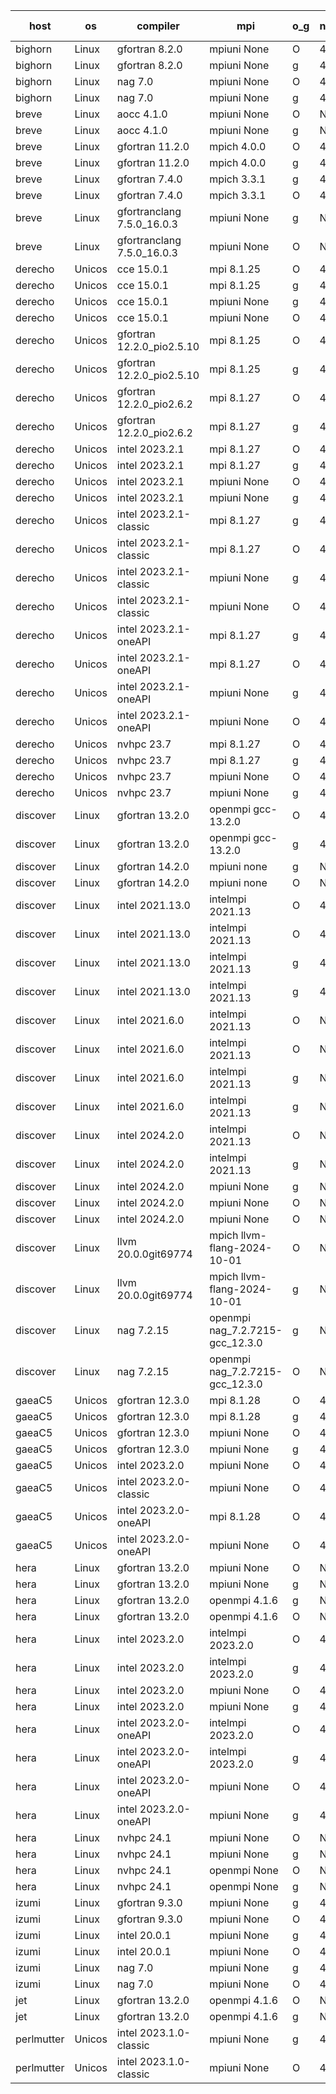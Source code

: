 

| host     | os       | compiler                              | mpi                      | o_g        | netcdf        | build       | u_pass          | u_fail          | s_pass            | s_fail            | e_pass             | e_fail             | nuopc_pass       | nuopc_fail       | artifacts link          |
|----------|----------|---------------------------------------|--------------------------|------------|---------------|-------------|-----------------|-----------------|-------------------|-------------------|--------------------|--------------------|------------------|------------------|-------------------------|
| bighorn | Linux | gfortran 8.2.0 | mpiuni None  | O | 4.6.1  | PASS | 12529 | 0 | 9 | 0 | 42 | 0 | None | None | <a href="https://github.com/esmf-org/esmf-test-artifacts/tree/0c0d0d813a366d9966c6c433936ac975586d2d9c/develop/gfortran/8.2.0/O/mpiuni/None" target="_blank">0c0d0d8</a> | 
| bighorn | Linux | gfortran 8.2.0 | mpiuni None  | g | 4.6.1  | PASS | 12529 | 0 | 9 | 0 | 42 | 0 | None | None | <a href="https://github.com/esmf-org/esmf-test-artifacts/tree/8b4ffb16cb867143a7afa4abe91195af3b402914/develop/gfortran/8.2.0/g/mpiuni/None" target="_blank">8b4ffb1</a> | 
| bighorn | Linux | nag 7.0 | mpiuni None  | O | 4.6.1  | PASS | 12529 | 0 | 9 | 0 | 42 | 0 | None | None | <a href="https://github.com/esmf-org/esmf-test-artifacts/tree/c05bfa1dbf17c07fa051cfa326daf9cb0f8a7a6e/develop/nag/7.0/O/mpiuni/None" target="_blank">c05bfa1</a> | 
| bighorn | Linux | nag 7.0 | mpiuni None  | g | 4.6.1  | PASS | 12529 | 0 | 9 | 0 | 42 | 0 | None | None | <a href="https://github.com/esmf-org/esmf-test-artifacts/tree/fd2c14a34145611bbe810e2c8f0023c1bb92f0a9/develop/nag/7.0/g/mpiuni/None" target="_blank">fd2c14a</a> | 
| breve | Linux | aocc 4.1.0 | mpiuni None  | O | None  | PASS | 12503 | 26 | 9 | 0 | 42 | 0 | None | None | <a href="https://github.com/esmf-org/esmf-test-artifacts/tree/7914235d91bd88b3f262444bc429b82e7f6167f7/develop/aocc/4.1.0/O/mpiuni/None" target="_blank">7914235</a> | 
| breve | Linux | aocc 4.1.0 | mpiuni None  | g | None  | PASS | 12503 | 26 | 9 | 0 | 42 | 0 | None | None | <a href="https://github.com/esmf-org/esmf-test-artifacts/tree/16026be371e3c783989c2792f4c3444b0758672d/develop/aocc/4.1.0/g/mpiuni/None" target="_blank">16026be</a> | 
| breve | Linux | gfortran 11.2.0 | mpich 4.0.0  | O | 4.7.4  | PASS | 14198 | 0 | 51 | 0 | 80 | 0 | 58 | 0 | <a href="https://github.com/esmf-org/esmf-test-artifacts/tree/52ada1d4841f3f41f829224e41ccaba0ffe252db/develop/gfortran/11.2.0/O/mpich/4.0.0" target="_blank">52ada1d</a> | 
| breve | Linux | gfortran 11.2.0 | mpich 4.0.0  | g | 4.7.4  | PASS | 14198 | 0 | 51 | 0 | 80 | 0 | 58 | 0 | <a href="https://github.com/esmf-org/esmf-test-artifacts/tree/52db8df58242db8f7092ea4c80a257c75d39bfd6/develop/gfortran/11.2.0/g/mpich/4.0.0" target="_blank">52db8df</a> | 
| breve | Linux | gfortran 7.4.0 | mpich 3.3.1  | g | 4.7.4  | PASS | 14198 | 0 | 51 | 0 | 80 | 0 | 58 | 0 | <a href="https://github.com/esmf-org/esmf-test-artifacts/tree/0702e2f92bc4b4e0921761e98935c4d6c6cd776e/develop/gfortran/7.4.0/g/mpich/3.3.1" target="_blank">0702e2f</a> | 
| breve | Linux | gfortran 7.4.0 | mpich 3.3.1  | O | 4.7.4  | PASS | 14198 | 0 | 51 | 0 | 80 | 0 | 58 | 0 | <a href="https://github.com/esmf-org/esmf-test-artifacts/tree/c32c540a1d8cab95066eb45ce5ae64c8278cf7a0/develop/gfortran/7.4.0/O/mpich/3.3.1" target="_blank">c32c540</a> | 
| breve | Linux | gfortranclang 7.5.0_16.0.3 | mpiuni None  | g | None  | PASS | 12529 | 0 | 9 | 0 | 42 | 0 | None | None | <a href="https://github.com/esmf-org/esmf-test-artifacts/tree/242cf908d2c706c38d66ec196f61782e657385de/develop/gfortranclang/7.5.0_16.0.3/g/mpiuni/None" target="_blank">242cf90</a> | 
| breve | Linux | gfortranclang 7.5.0_16.0.3 | mpiuni None  | O | None  | PASS | 12529 | 0 | 9 | 0 | 42 | 0 | None | None | <a href="https://github.com/esmf-org/esmf-test-artifacts/tree/08e653916e38bc00345c6d64e7e1bfa782eea4f1/develop/gfortranclang/7.5.0_16.0.3/O/mpiuni/None" target="_blank">08e6539</a> | 
| derecho | Unicos | cce 15.0.1 | mpi 8.1.25  | O | 4.9.2  | PASS | 14120 | 78 | 51 | 0 | 80 | 0 | 57 | 0 | <a href="https://github.com/esmf-org/esmf-test-artifacts/tree/36a63b6942eb55a0d1b69253f1ca1658be7b9d46/develop/cce/15.0.1/O/mpi/8.1.25" target="_blank">36a63b6</a> | 
| derecho | Unicos | cce 15.0.1 | mpi 8.1.25  | g | 4.9.2  | PASS | 14000 | 198 | 51 | 0 | 80 | 0 | 57 | 0 | <a href="https://github.com/esmf-org/esmf-test-artifacts/tree/4d2ce11785ec0c1e5cb38db8d9a78546da4dd007/develop/cce/15.0.1/g/mpi/8.1.25" target="_blank">4d2ce11</a> | 
| derecho | Unicos | cce 15.0.1 | mpiuni None  | g | 4.9.2  | PASS | 12453 | 76 | 9 | 0 | 42 | 0 | None | None | <a href="https://github.com/esmf-org/esmf-test-artifacts/tree/3b4aa3663f8fba899ac3d23f755210bcfeb23342/develop/cce/15.0.1/g/mpiuni/None" target="_blank">3b4aa36</a> | 
| derecho | Unicos | cce 15.0.1 | mpiuni None  | O | 4.9.2  | PASS | 12294 | 235 | 9 | 0 | 42 | 0 | None | None | <a href="https://github.com/esmf-org/esmf-test-artifacts/tree/0c186439f689b487870f581074ddad5249e34af1/develop/cce/15.0.1/O/mpiuni/None" target="_blank">0c18643</a> | 
| derecho | Unicos | gfortran 12.2.0_pio2.5.10 | mpi 8.1.25  | O | 4.9.2  | PASS | 14198 | 0 | 51 | 0 | 80 | 0 | 57 | 0 | <a href="https://github.com/esmf-org/esmf-test-artifacts/tree/ebafebb88cfd838b5ca4fb1b0f8695e6916e6552/develop/gfortran/12.2.0_pio2.5.10/O/mpi/8.1.25" target="_blank">ebafebb</a> | 
| derecho | Unicos | gfortran 12.2.0_pio2.5.10 | mpi 8.1.25  | g | 4.9.2  | PASS | 14198 | 0 | 51 | 0 | 80 | 0 | 57 | 0 | <a href="https://github.com/esmf-org/esmf-test-artifacts/tree/de10ba18981f45551a44ada19e2b66d87ca07ebe/develop/gfortran/12.2.0_pio2.5.10/g/mpi/8.1.25" target="_blank">de10ba1</a> | 
| derecho | Unicos | gfortran 12.2.0_pio2.6.2 | mpi 8.1.27  | O | 4.9.2  | PASS | 14198 | 0 | 51 | 0 | 80 | 0 | 57 | 0 | <a href="https://github.com/esmf-org/esmf-test-artifacts/tree/c67b6ca516a0ad8ec838841eb3bda4ed28d24e43/develop/gfortran/12.2.0_pio2.6.2/O/mpi/8.1.27" target="_blank">c67b6ca</a> | 
| derecho | Unicos | gfortran 12.2.0_pio2.6.2 | mpi 8.1.27  | g | 4.9.2  | PASS | 14198 | 0 | 51 | 0 | 80 | 0 | 57 | 0 | <a href="https://github.com/esmf-org/esmf-test-artifacts/tree/f4a7a57c164273811e1e52ef95e7ee095cbe9571/develop/gfortran/12.2.0_pio2.6.2/g/mpi/8.1.27" target="_blank">f4a7a57</a> | 
| derecho | Unicos | intel 2023.2.1 | mpi 8.1.27  | O | 4.9.2  | PASS | 14198 | 0 | 51 | 0 | 80 | 0 | 58 | 0 | <a href="https://github.com/esmf-org/esmf-test-artifacts/tree/f63ef438ba373358b4811d5cdf574c644f5894ed/develop/intel/2023.2.1/O/mpi/8.1.27" target="_blank">f63ef43</a> | 
| derecho | Unicos | intel 2023.2.1 | mpi 8.1.27  | g | 4.9.2  | PASS | 14198 | 0 | 51 | 0 | 80 | 0 | 58 | 0 | <a href="https://github.com/esmf-org/esmf-test-artifacts/tree/baabe369f858f7672a625d551ddc6fdf693e974c/develop/intel/2023.2.1/g/mpi/8.1.27" target="_blank">baabe36</a> | 
| derecho | Unicos | intel 2023.2.1 | mpiuni None  | O | 4.9.2  | PASS | 12529 | 0 | 9 | 0 | 42 | 0 | None | None | <a href="https://github.com/esmf-org/esmf-test-artifacts/tree/44726c58a1ad98500d86a1422b69af2f96601d62/develop/intel/2023.2.1/O/mpiuni/None" target="_blank">44726c5</a> | 
| derecho | Unicos | intel 2023.2.1 | mpiuni None  | g | 4.9.2  | PASS | 12529 | 0 | 9 | 0 | 42 | 0 | None | None | <a href="https://github.com/esmf-org/esmf-test-artifacts/tree/b7739b9faa9300da3dd24048b7d7bcc8adba4892/develop/intel/2023.2.1/g/mpiuni/None" target="_blank">b7739b9</a> | 
| derecho | Unicos | intel 2023.2.1-classic | mpi 8.1.27  | g | 4.9.2  | PASS | 14198 | 0 | 51 | 0 | 80 | 0 | 57 | 0 | <a href="https://github.com/esmf-org/esmf-test-artifacts/tree/4f74c6858ba7e7a9635a4c6dc7e21ee34dc77373/develop/intel/2023.2.1-classic/g/mpi/8.1.27" target="_blank">4f74c68</a> | 
| derecho | Unicos | intel 2023.2.1-classic | mpi 8.1.27  | O | 4.9.2  | PASS | 14198 | 0 | 51 | 0 | 80 | 0 | 57 | 0 | <a href="https://github.com/esmf-org/esmf-test-artifacts/tree/6fc68da3136502b4c76770142fee4dedba93d893/develop/intel/2023.2.1-classic/O/mpi/8.1.27" target="_blank">6fc68da</a> | 
| derecho | Unicos | intel 2023.2.1-classic | mpiuni None  | g | 4.9.2  | PASS | 12529 | 0 | 9 | 0 | 42 | 0 | None | None | <a href="https://github.com/esmf-org/esmf-test-artifacts/tree/f284550efa0d6c173105dcb860619b9070c5115e/develop/intel/2023.2.1-classic/g/mpiuni/None" target="_blank">f284550</a> | 
| derecho | Unicos | intel 2023.2.1-classic | mpiuni None  | O | 4.9.2  | PASS | 12529 | 0 | 9 | 0 | 42 | 0 | None | None | <a href="https://github.com/esmf-org/esmf-test-artifacts/tree/84cabd245dccbed915ea991711edee55dd766489/develop/intel/2023.2.1-classic/O/mpiuni/None" target="_blank">84cabd2</a> | 
| derecho | Unicos | intel 2023.2.1-oneAPI | mpi 8.1.27  | g | 4.9.2  | PASS | 14198 | 0 | 51 | 0 | 80 | 0 | 57 | 0 | <a href="https://github.com/esmf-org/esmf-test-artifacts/tree/2deb1e195796e06086e62c274b4317519cba8b47/develop/intel/2023.2.1-oneAPI/g/mpi/8.1.27" target="_blank">2deb1e1</a> | 
| derecho | Unicos | intel 2023.2.1-oneAPI | mpi 8.1.27  | O | 4.9.2  | PASS | 14198 | 0 | 50 | 1 | 80 | 0 | 57 | 0 | <a href="https://github.com/esmf-org/esmf-test-artifacts/tree/64c978a44bf4536fa69bc75fd8ff4b93b09e5546/develop/intel/2023.2.1-oneAPI/O/mpi/8.1.27" target="_blank">64c978a</a> | 
| derecho | Unicos | intel 2023.2.1-oneAPI | mpiuni None  | g | 4.9.2  | PASS | 12529 | 0 | 9 | 0 | 42 | 0 | None | None | <a href="https://github.com/esmf-org/esmf-test-artifacts/tree/b2c50eef615897db00e91d983ca5b03f4eb843fb/develop/intel/2023.2.1-oneAPI/g/mpiuni/None" target="_blank">b2c50ee</a> | 
| derecho | Unicos | intel 2023.2.1-oneAPI | mpiuni None  | O | 4.9.2  | PASS | 12529 | 0 | 9 | 0 | 42 | 0 | None | None | <a href="https://github.com/esmf-org/esmf-test-artifacts/tree/02ea952e0b7d7498de1decd3850c9a08bc012ed8/develop/intel/2023.2.1-oneAPI/O/mpiuni/None" target="_blank">02ea952</a> | 
| derecho | Unicos | nvhpc 23.7 | mpi 8.1.27  | O | 4.9.2  | PASS | 14198 | 0 | 51 | 0 | 80 | 0 | 57 | 0 | <a href="https://github.com/esmf-org/esmf-test-artifacts/tree/ae00b87bcd2dd3aa1e9793f434587b917416bb51/develop/nvhpc/23.7/O/mpi/8.1.27" target="_blank">ae00b87</a> | 
| derecho | Unicos | nvhpc 23.7 | mpi 8.1.27  | g | 4.9.2  | PASS | 14198 | 0 | 51 | 0 | 80 | 0 | 57 | 0 | <a href="https://github.com/esmf-org/esmf-test-artifacts/tree/561401875462a7fbc6d838303490948ece0af9df/develop/nvhpc/23.7/g/mpi/8.1.27" target="_blank">5614018</a> | 
| derecho | Unicos | nvhpc 23.7 | mpiuni None  | O | 4.9.2  | PASS | 12529 | 0 | 9 | 0 | 42 | 0 | None | None | <a href="https://github.com/esmf-org/esmf-test-artifacts/tree/2cff52a6e83d85b46b8ce8f5492e9e93ed2a8ce5/develop/nvhpc/23.7/O/mpiuni/None" target="_blank">2cff52a</a> | 
| derecho | Unicos | nvhpc 23.7 | mpiuni None  | g | 4.9.2  | PASS | 12529 | 0 | 9 | 0 | 42 | 0 | None | None | <a href="https://github.com/esmf-org/esmf-test-artifacts/tree/958175ed03d436aeb2315c0f3cec951e2589f9e7/develop/nvhpc/23.7/g/mpiuni/None" target="_blank">958175e</a> | 
| discover | Linux | gfortran 13.2.0 | openmpi gcc-13.2.0  | O | 4.9.2  | PASS | 14198 | 0 | 51 | 0 | 80 | 0 | 57 | 0 | <a href="https://github.com/esmf-org/esmf-test-artifacts/tree/9c849af71d94101c7ddfd2d6b235664f46223e7d/develop/gfortran/13.2.0/O/openmpi/gcc-13.2.0" target="_blank">9c849af</a> | 
| discover | Linux | gfortran 13.2.0 | openmpi gcc-13.2.0  | g | 4.9.2  | PASS | 14198 | 0 | 51 | 0 | 80 | 0 | 57 | 0 | <a href="https://github.com/esmf-org/esmf-test-artifacts/tree/3989ef6053e3bdbc2318f9a5cd1e91c5d65d79c0/develop/gfortran/13.2.0/g/openmpi/gcc-13.2.0" target="_blank">3989ef6</a> | 
| discover | Linux | gfortran 14.2.0 | mpiuni none  | g | None  | PASS | 12529 | 0 | 9 | 0 | 42 | 0 | None | None | <a href="https://github.com/esmf-org/esmf-test-artifacts/tree/c15de84bfa84f7eed95582dc4bdfc2a637f70ce3/develop/gfortran/14.2.0/g/mpiuni/none" target="_blank">c15de84</a> | 
| discover | Linux | gfortran 14.2.0 | mpiuni none  | O | None  | PASS | 12529 | 0 | 9 | 0 | 42 | 0 | None | None | <a href="https://github.com/esmf-org/esmf-test-artifacts/tree/c02be466a3fa55244db3aee709498f7114952412/develop/gfortran/14.2.0/O/mpiuni/none" target="_blank">c02be46</a> | 
| discover | Linux | intel 2021.13.0 | intelmpi 2021.13  | O | 4.9.2  | PASS | 14198 | 0 | 51 | 0 | 80 | 0 | 57 | 0 | <a href="https://github.com/esmf-org/esmf-test-artifacts/tree/ad9f51f42dce0d554c39bb4521bea1640782806d/develop/intel/2021.13.0/O/intelmpi/2021.13" target="_blank">ad9f51f</a> | 
| discover | Linux | intel 2021.13.0 | intelmpi 2021.13  | O | 4.9.2  | PASS | None | None | None | None | None | None | None | None | <a href="https://github.com/esmf-org/esmf-test-artifacts/tree/32fb8f457f7470a32eeacd4f7669770cead70bcc/develop/intel/2021.13.0/O/intelmpi/2021.13" target="_blank">32fb8f4</a> | 
| discover | Linux | intel 2021.13.0 | intelmpi 2021.13  | g | 4.9.2  | PASS | 14198 | 0 | 51 | 0 | 80 | 0 | 57 | 0 | <a href="https://github.com/esmf-org/esmf-test-artifacts/tree/22532aac5d672a8c94ad4b0a255b37f0e392b00f/develop/intel/2021.13.0/g/intelmpi/2021.13" target="_blank">22532aa</a> | 
| discover | Linux | intel 2021.13.0 | intelmpi 2021.13  | g | 4.9.2  | PASS | None | None | None | None | None | None | None | None | <a href="https://github.com/esmf-org/esmf-test-artifacts/tree/22fc64d4459bd5696e6b5c604899386abd9b4e12/develop/intel/2021.13.0/g/intelmpi/2021.13" target="_blank">22fc64d</a> | 
| discover | Linux | intel 2021.6.0 | intelmpi 2021.13  | O | None  | PASS | 14198 | 0 | 51 | 0 | 80 | 0 | 57 | 0 | <a href="https://github.com/esmf-org/esmf-test-artifacts/tree/8018bc5362836a72c2665edafb99753f0823ea4a/develop/intel/2021.6.0/O/intelmpi/2021.13" target="_blank">8018bc5</a> | 
| discover | Linux | intel 2021.6.0 | intelmpi 2021.13  | O | None  | PASS | None | None | None | None | None | None | None | None | <a href="https://github.com/esmf-org/esmf-test-artifacts/tree/47ddd025ed94cf8373f54ed1eb92499ad7895bfc/develop/intel/2021.6.0/O/intelmpi/2021.13" target="_blank">47ddd02</a> | 
| discover | Linux | intel 2021.6.0 | intelmpi 2021.13  | g | None  | PASS | 14198 | 0 | 51 | 0 | 80 | 0 | 57 | 0 | <a href="https://github.com/esmf-org/esmf-test-artifacts/tree/6d62e3a0c94ce3f0da824a6db3790f5ccc1683ff/develop/intel/2021.6.0/g/intelmpi/2021.13" target="_blank">6d62e3a</a> | 
| discover | Linux | intel 2021.6.0 | intelmpi 2021.13  | g | None  | PASS | None | None | None | None | None | None | None | None | <a href="https://github.com/esmf-org/esmf-test-artifacts/tree/c626cae6a402e519fb041395cfe1ef2c290c444e/develop/intel/2021.6.0/g/intelmpi/2021.13" target="_blank">c626cae</a> | 
| discover | Linux | intel 2024.2.0 | intelmpi 2021.13  | O | None  | PASS | 14198 | 0 | 51 | 0 | 80 | 0 | 57 | 0 | <a href="https://github.com/esmf-org/esmf-test-artifacts/tree/9998686d7830fbcbb43b04f5b3a40c9570218398/develop/intel/2024.2.0/O/intelmpi/2021.13" target="_blank">9998686</a> | 
| discover | Linux | intel 2024.2.0 | intelmpi 2021.13  | g | None  | PASS | 14197 | 1 | 51 | 0 | 80 | 0 | 57 | 0 | <a href="https://github.com/esmf-org/esmf-test-artifacts/tree/3e22d1d029132cc01dd48c8762deb76d1f15a6bb/develop/intel/2024.2.0/g/intelmpi/2021.13" target="_blank">3e22d1d</a> | 
| discover | Linux | intel 2024.2.0 | mpiuni None  | g | None  | PASS | 12528 | 1 | 9 | 0 | 42 | 0 | None | None | <a href="https://github.com/esmf-org/esmf-test-artifacts/tree/97404e2f282d4f2a8951fc787881ddd3345f7f43/develop/intel/2024.2.0/g/mpiuni/None" target="_blank">97404e2</a> | 
| discover | Linux | intel 2024.2.0 | mpiuni None  | O | None  | PASS | 12529 | 0 | 9 | 0 | 42 | 0 | None | None | <a href="https://github.com/esmf-org/esmf-test-artifacts/tree/f0df23a621caeb58c98eadc9c2885b1c1fc282bf/develop/intel/2024.2.0/O/mpiuni/None" target="_blank">f0df23a</a> | 
| discover | Linux | intel 2024.2.0 | mpiuni None  | O | None  | PASS | None | None | None | None | None | None | None | None | <a href="https://github.com/esmf-org/esmf-test-artifacts/tree/cc4ec3de9d9cf974ce3dc4880ef5ac4ef783f44c/develop/intel/2024.2.0/O/mpiuni/None" target="_blank">cc4ec3d</a> | 
| discover | Linux | llvm 20.0.0git69774 | mpich llvm-flang-2024-10-01  | O | None  | PASS | 14159 | 39 | 18 | 33 | 76 | 4 | 17 | 40 | <a href="https://github.com/esmf-org/esmf-test-artifacts/tree/ab770f08088c024ee506b64a81cd36be749aabc6/develop/llvm/20.0.0git69774/O/mpich/llvm-flang-2024-10-01" target="_blank">ab770f0</a> | 
| discover | Linux | llvm 20.0.0git69774 | mpich llvm-flang-2024-10-01  | g | None  | PASS | 14162 | 36 | 18 | 33 | 76 | 4 | 17 | 40 | <a href="https://github.com/esmf-org/esmf-test-artifacts/tree/9824003d228d20af1bcf118a183a326e983216d0/develop/llvm/20.0.0git69774/g/mpich/llvm-flang-2024-10-01" target="_blank">9824003</a> | 
| discover | Linux | nag 7.2.15 | openmpi nag_7.2.7215-gcc_12.3.0  | g | None  | PASS | 14198 | 0 | 51 | 0 | 80 | 0 | 57 | 0 | <a href="https://github.com/esmf-org/esmf-test-artifacts/tree/f969b38beca6d233f45986536f63a2862bd3e806/develop/nag/7.2.15/g/openmpi/nag_7.2.7215-gcc_12.3.0" target="_blank">f969b38</a> | 
| discover | Linux | nag 7.2.15 | openmpi nag_7.2.7215-gcc_12.3.0  | O | None  | PASS | 14193 | 5 | 51 | 0 | 80 | 0 | 57 | 0 | <a href="https://github.com/esmf-org/esmf-test-artifacts/tree/413a5f24939c19c55f412f46297d29012a46a8d8/develop/nag/7.2.15/O/openmpi/nag_7.2.7215-gcc_12.3.0" target="_blank">413a5f2</a> | 
| gaeaC5 | Unicos | gfortran 12.3.0 | mpi 8.1.28  | O | 4.9.0  | PASS | None | None | None | None | None | None | None | None | <a href="https://github.com/esmf-org/esmf-test-artifacts/tree/707164c1f587cad4c4ec12c48c006f23dc6fcdbe/develop/gfortran/12.3.0/O/mpi/8.1.28" target="_blank">707164c</a> | 
| gaeaC5 | Unicos | gfortran 12.3.0 | mpi 8.1.28  | g | 4.9.0  | PASS | 14198 | 0 | 51 | 0 | 80 | 0 | 57 | 0 | <a href="https://github.com/esmf-org/esmf-test-artifacts/tree/b1ef6c7f5045d13ea7a2f5ae209663bb25b76c23/develop/gfortran/12.3.0/g/mpi/8.1.28" target="_blank">b1ef6c7</a> | 
| gaeaC5 | Unicos | gfortran 12.3.0 | mpiuni None  | O | 4.9.0  | PASS | 12529 | 0 | 9 | 0 | 42 | 0 | None | None | <a href="https://github.com/esmf-org/esmf-test-artifacts/tree/b75e6a33a5ff97e7af46f5d770dd24ac9aa08ead/develop/gfortran/12.3.0/O/mpiuni/None" target="_blank">b75e6a3</a> | 
| gaeaC5 | Unicos | gfortran 12.3.0 | mpiuni None  | g | 4.9.0  | PASS | 12529 | 0 | 9 | 0 | 42 | 0 | None | None | <a href="https://github.com/esmf-org/esmf-test-artifacts/tree/f942eaa5a75cfb5832058a23a9aeaf3832899b46/develop/gfortran/12.3.0/g/mpiuni/None" target="_blank">f942eaa</a> | 
| gaeaC5 | Unicos | intel 2023.2.0 | mpiuni None  | O | 4.9.0  | PASS | 12529 | 0 | 9 | 0 | 42 | 0 | None | None | <a href="https://github.com/esmf-org/esmf-test-artifacts/tree/73f6203f0073b090dfcda5aedaad1b35e1aedce4/develop/intel/2023.2.0/O/mpiuni/None" target="_blank">73f6203</a> | 
| gaeaC5 | Unicos | intel 2023.2.0-classic | mpiuni None  | O | 4.9.0  | FAIL | None | None | None | None | None | None | None | None | <a href="https://github.com/esmf-org/esmf-test-artifacts/tree/238ad7b1e921f4f743d16def7eda5d26c5352192/develop/intel/2023.2.0-classic/O/mpiuni/None" target="_blank">238ad7b</a> | 
| gaeaC5 | Unicos | intel 2023.2.0-oneAPI | mpi 8.1.28  | O | 4.9.0  | PASS | None | None | None | None | None | None | 0 | 57 | <a href="https://github.com/esmf-org/esmf-test-artifacts/tree/b9ddf68d431877a5c0323d07e2b49921ca919ecf/develop/intel/2023.2.0-oneAPI/O/mpi/8.1.28" target="_blank">b9ddf68</a> | 
| gaeaC5 | Unicos | intel 2023.2.0-oneAPI | mpiuni None  | O | 4.9.0  | FAIL | None | None | None | None | None | None | None | None | <a href="https://github.com/esmf-org/esmf-test-artifacts/tree/45a08ef46b861035f1c3d34ca59288ec4258ff38/develop/intel/2023.2.0-oneAPI/O/mpiuni/None" target="_blank">45a08ef</a> | 
| hera | Linux | gfortran 13.2.0 | mpiuni None  | O | None  | PASS | 12529 | 0 | 9 | 0 | 42 | 0 | None | None | <a href="https://github.com/esmf-org/esmf-test-artifacts/tree/e3e148d4bf37e48509370177479cff548f4c70fe/develop/gfortran/13.2.0/O/mpiuni/None" target="_blank">e3e148d</a> | 
| hera | Linux | gfortran 13.2.0 | mpiuni None  | g | None  | PASS | 12529 | 0 | 9 | 0 | 42 | 0 | None | None | <a href="https://github.com/esmf-org/esmf-test-artifacts/tree/66b4fbe7899999fed0c719c2bdee9cea23e6b9f3/develop/gfortran/13.2.0/g/mpiuni/None" target="_blank">66b4fbe</a> | 
| hera | Linux | gfortran 13.2.0 | openmpi 4.1.6  | g | None  | PASS | None | None | None | None | None | None | None | None | <a href="https://github.com/esmf-org/esmf-test-artifacts/tree/d18f9f0eb5ede02b884174ef09a82669247d711e/develop/gfortran/13.2.0/g/openmpi/4.1.6" target="_blank">d18f9f0</a> | 
| hera | Linux | gfortran 13.2.0 | openmpi 4.1.6  | O | None  | PASS | 14198 | 0 | 51 | 0 | 80 | 0 | 57 | 0 | <a href="https://github.com/esmf-org/esmf-test-artifacts/tree/428932cd49117b4b662e187518dd13ae7750af35/develop/gfortran/13.2.0/O/openmpi/4.1.6" target="_blank">428932c</a> | 
| hera | Linux | intel 2023.2.0 | intelmpi 2023.2.0  | O | 4.7.0  | PASS | None | None | None | None | None | None | None | None | <a href="https://github.com/esmf-org/esmf-test-artifacts/tree/5b9d94cf31daa4bc067f557d23c664938d03e79a/develop/intel/2023.2.0/O/intelmpi/2023.2.0" target="_blank">5b9d94c</a> | 
| hera | Linux | intel 2023.2.0 | intelmpi 2023.2.0  | g | 4.7.0  | PASS | 14198 | 0 | 51 | 0 | 80 | 0 | 57 | 0 | <a href="https://github.com/esmf-org/esmf-test-artifacts/tree/6b87097d693a06db5497a0927365da35599719c0/develop/intel/2023.2.0/g/intelmpi/2023.2.0" target="_blank">6b87097</a> | 
| hera | Linux | intel 2023.2.0 | mpiuni None  | O | 4.7.0  | PASS | 12529 | 0 | 9 | 0 | 42 | 0 | None | None | <a href="https://github.com/esmf-org/esmf-test-artifacts/tree/00819d747fb78fb37a1f1997248734f8004f95a8/develop/intel/2023.2.0/O/mpiuni/None" target="_blank">00819d7</a> | 
| hera | Linux | intel 2023.2.0 | mpiuni None  | g | 4.7.0  | PASS | None | None | None | None | None | None | None | None | <a href="https://github.com/esmf-org/esmf-test-artifacts/tree/4825916bb9a44710db25209a6fb47fa3c8f60036/develop/intel/2023.2.0/g/mpiuni/None" target="_blank">4825916</a> | 
| hera | Linux | intel 2023.2.0-oneAPI | intelmpi 2023.2.0  | O | 4.7.0  | PASS | 14198 | 0 | 50 | 1 | 80 | 0 | 57 | 0 | <a href="https://github.com/esmf-org/esmf-test-artifacts/tree/4578cf3a8d9c4dbeac8e23ff89b5070f13e46c5e/develop/intel/2023.2.0-oneAPI/O/intelmpi/2023.2.0" target="_blank">4578cf3</a> | 
| hera | Linux | intel 2023.2.0-oneAPI | intelmpi 2023.2.0  | g | 4.7.0  | PASS | 14198 | 0 | 51 | 0 | 80 | 0 | 57 | 0 | <a href="https://github.com/esmf-org/esmf-test-artifacts/tree/eb92fea95e769c99f617d629dad58a8adf7fa099/develop/intel/2023.2.0-oneAPI/g/intelmpi/2023.2.0" target="_blank">eb92fea</a> | 
| hera | Linux | intel 2023.2.0-oneAPI | mpiuni None  | O | 4.7.0  | PASS | None | None | None | None | None | None | None | None | <a href="https://github.com/esmf-org/esmf-test-artifacts/tree/3f48e5daba0148f4836c1576d351533c722e0a16/develop/intel/2023.2.0-oneAPI/O/mpiuni/None" target="_blank">3f48e5d</a> | 
| hera | Linux | intel 2023.2.0-oneAPI | mpiuni None  | g | 4.7.0  | PASS | None | None | None | None | None | None | None | None | <a href="https://github.com/esmf-org/esmf-test-artifacts/tree/191370ea5e215bd74dc5f4336fb2f91ad6a92c46/develop/intel/2023.2.0-oneAPI/g/mpiuni/None" target="_blank">191370e</a> | 
| hera | Linux | nvhpc 24.1 | mpiuni None  | O | None  | PASS | 12529 | 0 | 9 | 0 | 42 | 0 | None | None | <a href="https://github.com/esmf-org/esmf-test-artifacts/tree/66c3ac5baedffe1a05063ec22bd6dd05e7dac3fe/develop/nvhpc/24.1/O/mpiuni/None" target="_blank">66c3ac5</a> | 
| hera | Linux | nvhpc 24.1 | mpiuni None  | g | None  | PASS | 12529 | 0 | 9 | 0 | 42 | 0 | None | None | <a href="https://github.com/esmf-org/esmf-test-artifacts/tree/07814b4eb81226412a352e86ac9545a61d01bae3/develop/nvhpc/24.1/g/mpiuni/None" target="_blank">07814b4</a> | 
| hera | Linux | nvhpc 24.1 | openmpi None  | O | None  | PASS | 14198 | 0 | 51 | 0 | 80 | 0 | 57 | 0 | <a href="https://github.com/esmf-org/esmf-test-artifacts/tree/a1169874f467990d87c9cda33b6b193e84d8c5cc/develop/nvhpc/24.1/O/openmpi/None" target="_blank">a116987</a> | 
| hera | Linux | nvhpc 24.1 | openmpi None  | g | None  | PASS | 14198 | 0 | 51 | 0 | 80 | 0 | 57 | 0 | <a href="https://github.com/esmf-org/esmf-test-artifacts/tree/da380a3959deda9170fb7932238d2bcc881d488c/develop/nvhpc/24.1/g/openmpi/None" target="_blank">da380a3</a> | 
| izumi | Linux | gfortran 9.3.0 | mpiuni None  | g | 4.7.4  | PASS | 12529 | 0 | 9 | 0 | 42 | 0 | None | None | <a href="https://github.com/esmf-org/esmf-test-artifacts/tree/f90e7c4d57b9d819bc8aab08bf1b367d74f8a4d4/develop/gfortran/9.3.0/g/mpiuni/None" target="_blank">f90e7c4</a> | 
| izumi | Linux | gfortran 9.3.0 | mpiuni None  | O | 4.7.4  | PASS | 12529 | 0 | 9 | 0 | 42 | 0 | None | None | <a href="https://github.com/esmf-org/esmf-test-artifacts/tree/64a7ae146af50ff62cf8a815f20e573528ac5860/develop/gfortran/9.3.0/O/mpiuni/None" target="_blank">64a7ae1</a> | 
| izumi | Linux | intel 20.0.1 | mpiuni None  | g | 4.7.4  | PASS | 12529 | 0 | 9 | 0 | 42 | 0 | None | None | <a href="https://github.com/esmf-org/esmf-test-artifacts/tree/dbb77d3c5ffbc6e44586b07fd2d5c988c31477e6/develop/intel/20.0.1/g/mpiuni/None" target="_blank">dbb77d3</a> | 
| izumi | Linux | intel 20.0.1 | mpiuni None  | O | 4.7.4  | PASS | 12529 | 0 | 9 | 0 | 42 | 0 | None | None | <a href="https://github.com/esmf-org/esmf-test-artifacts/tree/c8701f9af6e249eba521f40ea0e9d841611159cd/develop/intel/20.0.1/O/mpiuni/None" target="_blank">c8701f9</a> | 
| izumi | Linux | nag 7.0 | mpiuni None  | g | 4.7.4  | PASS | 12529 | 0 | 9 | 0 | 42 | 0 | None | None | <a href="https://github.com/esmf-org/esmf-test-artifacts/tree/0f9afc990f213c929f0ac863ea921d46362b4658/develop/nag/7.0/g/mpiuni/None" target="_blank">0f9afc9</a> | 
| izumi | Linux | nag 7.0 | mpiuni None  | O | 4.7.4  | PASS | 12529 | 0 | 9 | 0 | 42 | 0 | None | None | <a href="https://github.com/esmf-org/esmf-test-artifacts/tree/1acc843711ed8566ab9f59fdff5ed93aa858f760/develop/nag/7.0/O/mpiuni/None" target="_blank">1acc843</a> | 
| jet | Linux | gfortran 13.2.0 | openmpi 4.1.6  | O | None  | PASS | 14198 | 0 | 51 | 0 | 80 | 0 | 57 | 0 | <a href="https://github.com/esmf-org/esmf-test-artifacts/tree/28c64b67d1b79d7215cbc55320587a01a947ba99/develop/gfortran/13.2.0/O/openmpi/4.1.6" target="_blank">28c64b6</a> | 
| jet | Linux | gfortran 13.2.0 | openmpi 4.1.6  | g | None  | PASS | 14198 | 0 | 51 | 0 | 80 | 0 | 57 | 0 | <a href="https://github.com/esmf-org/esmf-test-artifacts/tree/fe128faad0c147b3223be06678388a9397af4638/develop/gfortran/13.2.0/g/openmpi/4.1.6" target="_blank">fe128fa</a> | 
| perlmutter | Unicos | intel 2023.1.0-classic | mpiuni None  | g | 4.9.0  | FAIL | None | None | None | None | None | None | None | None | <a href="https://github.com/esmf-org/esmf-test-artifacts/tree/668d99ecc99e9bf188f4579f6bebf24ab4135c1b/develop/intel/2023.1.0-classic/g/mpiuni/None" target="_blank">668d99e</a> | 
| perlmutter | Unicos | intel 2023.1.0-classic | mpiuni None  | O | 4.9.0  | FAIL | None | None | None | None | None | None | None | None | <a href="https://github.com/esmf-org/esmf-test-artifacts/tree/c9673c877a18e5c9c1f33a19ba644d8af9078981/develop/intel/2023.1.0-classic/O/mpiuni/None" target="_blank">c9673c8</a> | 
